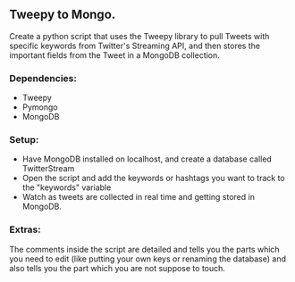 ## Tweepy to Mongo.
Create a python script that uses the Tweepy library to pull Tweets with specific keywords from Twitter's Streaming API, and then stores the important fields from the Tweet in a MongoDB collection.

### Dependencies:
- Tweepy
- Pymongo 
- MongoDB 

### Setup:
- Have MongoDB installed on localhost, and create a database called TwitterStream
- Open the script and add the keywords or hashtags you want to track to the "keywords" variable
- Watch as tweets are collected in real time and getting stored in MongoDB.


### Extras:
The comments inside the script are detailed and tells you the parts which you need to edit (like putting your own keys or renaming the database) and also tells you the part which you are not suppose to touch.


